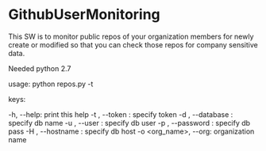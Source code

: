 GithubUserMonitoring
====================

This SW is to monitor public repos of your organization members for newly create or modified so that you can check those repos for company sensitive data.

Needed python 2.7

usage:
python repos.py -t <token>

keys:

-h, --help: print this help
-t <token>, --token <token>: specify token
-d <dbname>, --database <dbname>: specify db name
-u <username>, --user <username>: specify db user
-p <password>, --password <password>: specify db pass
-H <hostname>, --hostname <hostname>: specify db host
-o <org_name>, --org: organization name